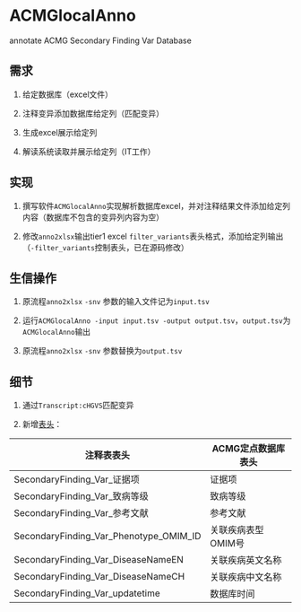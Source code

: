 # ACMGlocalAnno

annotate ACMG Secondary Finding Var Database

## 需求

1. 给定数据库（excel文件）

2. 注释变异添加数据库给定列（匹配变异）

3. 生成excel展示给定列

4. 解读系统读取并展示给定列（IT工作）

## 实现

1.  撰写软件`ACMGlocalAnno`实现解析数据库excel，并对注释结果文件添加给定列内容（数据库不包含的变异列内容为空）

2.  修改`anno2xlsx`输出tier1 excel
    `filter_variants`表头格式，添加给定列输出（`-filter_variants`控制表头，已在源码修改）

## 生信操作

1. 原流程`anno2xlsx` `-snv` 参数的输入文件记为`input.tsv`

2. 运行`ACMGlocalAnno -input input.tsv -output
   output.tsv`，`output.tsv`为`ACMGlocalAnno`输出

3. 原流程`anno2xlsx` `-snv` 参数替换为`output.tsv`

## 细节

1. 通过`Transcript:cHGVS`匹配变异

2. 新增[表头](title.txt)：

| 注释表表头                                      | ACMG定点数据库表头 |
|--------------------------------------------|-------------|
| SecondaryFinding\_Var\_证据项                 | 证据项         |
| SecondaryFinding\_Var\_致病等级                | 致病等级        |
| SecondaryFinding\_Var\_参考文献                | 参考文献        |
| SecondaryFinding\_Var\_Phenotype\_OMIM\_ID | 关联疾病表型OMIM号 |
| SecondaryFinding\_Var\_DiseaseNameEN       | 关联疾病英文名称    |
| SecondaryFinding\_Var\_DiseaseNameCH       | 关联疾病中文名称    |
| SecondaryFinding\_Var\_updatetime          | 数据库时间       |
